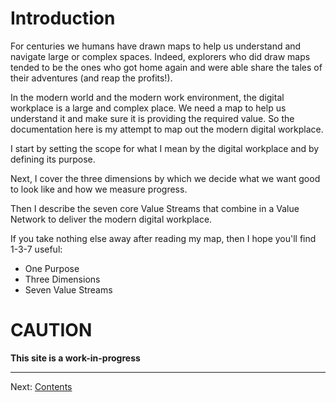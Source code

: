 # Introduction

For centuries we humans have drawn maps to help us understand and navigate large or complex spaces. Indeed, explorers who did draw maps tended to be the ones who got home again and were able share the tales of their adventures (and reap the profits!).

In the modern world and the modern work environment, the digital workplace is a large and complex place. We need a map to help us understand it and make sure it is providing the required value. So the documentation here is my attempt to map out the modern digital workplace.

I start by setting the scope for what I mean by the digital workplace and by defining its purpose.

Next, I cover the three dimensions by which we decide what we want good to look like and how we measure progress.

Then I describe the seven core Value Streams that combine in a Value Network to deliver the modern digital workplace.

If you take nothing else away after reading my map, then I hope you'll find 1-3-7 useful:
- One Purpose
- Three Dimensions
- Seven Value Streams

# CAUTION

**This site is a work-in-progress**

---
Next: [Contents](Contents.md)
